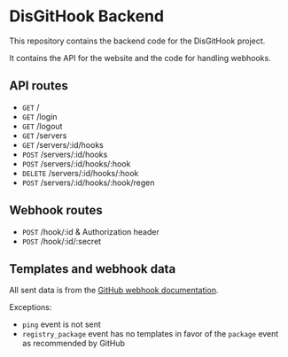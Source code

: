 # DisGitHook Backend

This repository contains the backend code for the DisGitHook project.

It contains the API for the website and the code for handling webhooks.

## API routes

- `GET` /
- `GET` /login
- `GET` /logout
- `GET` /servers
- `GET` /servers/:id/hooks
- `POST` /servers/:id/hooks
- `POST` /servers/:id/hooks/:hook
- `DELETE` /servers/:id/hooks/:hook
- `POST` /servers/:id/hooks/:hook/regen

## Webhook routes

- `POST` /hook/:id & Authorization header
- `POST` /hook/:id/:secret

## Templates and webhook data

All sent data is from the [GitHub webhook documentation](https://docs.github.com/de/webhooks/webhook-events-and-payloads).

Exceptions:
- `ping` event is not sent
- `registry_package` event has no templates in favor of the `package` event as recommended by GitHub
